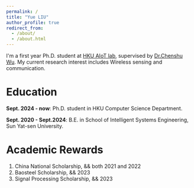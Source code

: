 ```yaml
---
permalink: /
title: "Yue LIU"
author_profile: true
redirect_from: 
  - /about/
  - /about.html
---
```


I'm a first year Ph.D. student at [HKU AIoT lab](https://aiot.hku.hk/), supervised by [Dr.Chenshu Wu](https://cswu.me/). My current research interest includes Wireless sensing and communication.

Education
======
**Sept. 2024 - now**:
Ph.D. student in HKU Computer Science Department.

**Sept. 2020 - Sept.2024**: 
B.E. in School of Intelligent Systems Engineering, Sun Yat-sen University.

Academic Rewards
======
1. China National Scholarship, && both 2021 and 2022
2. Baosteel Scholarship, && 2023
3. Signal Processing Scholarship, && 2023

